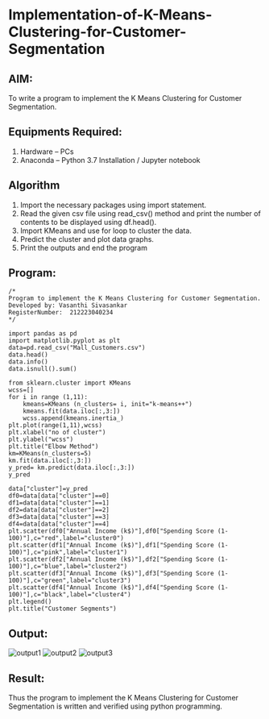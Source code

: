 # Implementation-of-K-Means-Clustering-for-Customer-Segmentation

## AIM:
To write a program to implement the K Means Clustering for Customer Segmentation.

## Equipments Required:
1. Hardware – PCs
2. Anaconda – Python 3.7 Installation / Jupyter notebook

## Algorithm

1) Import the necessary packages using import statement. 
2) Read the given csv file using read_csv() method and print the number of contents to be displayed using df.head().
3) Import KMeans and use for loop to cluster the data. 
4) Predict the cluster and plot data graphs. 
5) Print the outputs and end the program

## Program:
```
/*
Program to implement the K Means Clustering for Customer Segmentation.
Developed by: Vasanthi Sivasankar
RegisterNumber:  212223040234
*/
```
```
import pandas as pd
import matplotlib.pyplot as plt
data=pd.read_csv("Mall_Customers.csv")
data.head()
data.info()
data.isnull().sum()

from sklearn.cluster import KMeans
wcss=[]
for i in range (1,11):
    kmeans=KMeans (n_clusters= i, init="k-means++")
    kmeans.fit(data.iloc[:,3:])
    wcss.append(kmeans.inertia_)
plt.plot(range(1,11),wcss)
plt.xlabel("no of cluster")
plt.ylabel("wcss")
plt.title("Elbow Method")
km=KMeans(n_clusters=5)
km.fit(data.iloc[:,3:])
y_pred= km.predict(data.iloc[:,3:])
y_pred

data["cluster"]=y_pred
df0=data[data["cluster"]==0]
df1=data[data["cluster"]==1]
df2=data[data["cluster"]==2]
df3=data[data["cluster"]==3]
df4=data[data["cluster"]==4]
plt.scatter(df0["Annual Income (k$)"],df0["Spending Score (1-100)"],c="red",label="cluster0")
plt.scatter(df1["Annual Income (k$)"],df1["Spending Score (1-100)"],c="pink",label="cluster1")
plt.scatter(df2["Annual Income (k$)"],df2["Spending Score (1-100)"],c="blue",label="cluster2")
plt.scatter(df3["Annual Income (k$)"],df3["Spending Score (1-100)"],c="green",label="cluster3")
plt.scatter(df4["Annual Income (k$)"],df4["Spending Score (1-100)"],c="black",label="cluster4")
plt.legend()
plt.title("Customer Segments")
```

## Output:
![output1](https://github.com/user-attachments/assets/7537d44b-326d-4c9a-8821-af112e422876)
![output2](https://github.com/user-attachments/assets/a0c9b30c-92a3-4826-a54a-a52423182c46)
![output3](https://github.com/user-attachments/assets/2d5941b5-8f64-47b6-9495-07f87a850247)



## Result:
Thus the program to implement the K Means Clustering for Customer Segmentation is written and verified using python programming.
